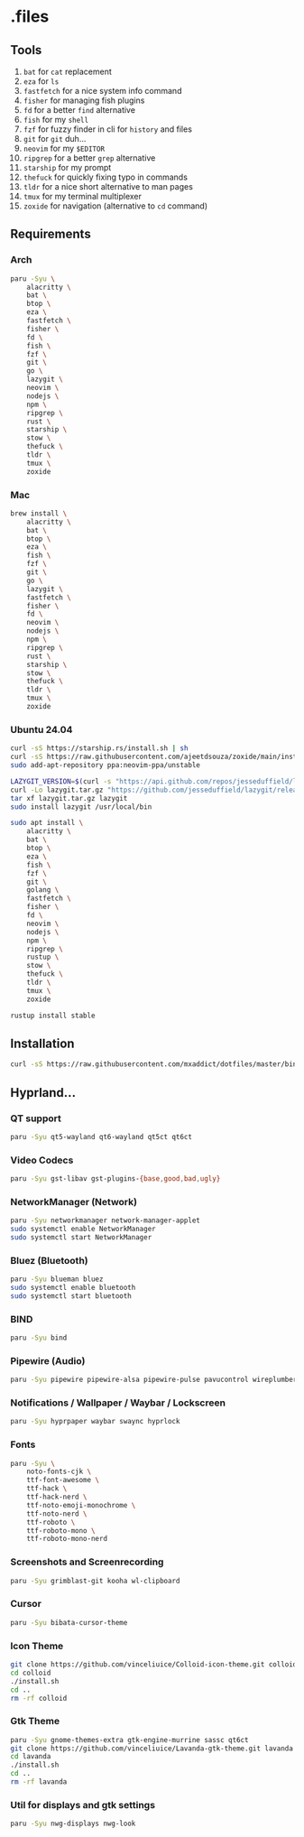 # .files

## Tools
1. `bat` for `cat` replacement
1. `eza` for `ls`
1. `fastfetch` for a nice system info command
1. `fisher` for managing fish plugins
1. `fd` for a better `find` alternative
1. `fish` for my `shell`
1. `fzf` for fuzzy finder in cli for `history` and files
1. `git` for `git` duh...
1. `neovim` for my `$EDITOR`
1. `ripgrep` for a better `grep` alternative
1. `starship` for my prompt
1. `thefuck` for quickly fixing typo in commands
1. `tldr` for a nice short alternative to man pages
1. `tmux` for my terminal multiplexer
1. `zoxide` for navigation (alternative to `cd` command)

## Requirements

### Arch
```sh
paru -Syu \
    alacritty \
    bat \
    btop \
    eza \
    fastfetch \
    fisher \
    fd \
    fish \
    fzf \
    git \
    go \
    lazygit \
    neovim \
    nodejs \
    npm \
    ripgrep \
    rust \
    starship \
    stow \
    thefuck \
    tldr \
    tmux \
    zoxide
```

### Mac
```sh
brew install \
    alacritty \
    bat \
    btop \
    eza \
    fish \
    fzf \
    git \
    go \
    lazygit \
    fastfetch \
    fisher \
    fd \
    neovim \
    nodejs \
    npm \
    ripgrep \
    rust \
    starship \
    stow \
    thefuck \
    tldr \
    tmux \
    zoxide
```

### Ubuntu 24.04
```sh
curl -sS https://starship.rs/install.sh | sh
curl -sS https://raw.githubusercontent.com/ajeetdsouza/zoxide/main/install.sh | bash
sudo add-apt-repository ppa:neovim-ppa/unstable
```

```sh
LAZYGIT_VERSION=$(curl -s "https://api.github.com/repos/jesseduffield/lazygit/releases/latest" | grep -Po '"tag_name": "v\K[^"]*')
curl -Lo lazygit.tar.gz "https://github.com/jesseduffield/lazygit/releases/latest/download/lazygit_${LAZYGIT_VERSION}_Linux_x86_64.tar.gz"
tar xf lazygit.tar.gz lazygit
sudo install lazygit /usr/local/bin
```

```sh
sudo apt install \
    alacritty \
    bat \
    btop \
    eza \
    fish \
    fzf \
    git \
    golang \
    fastfetch \
    fisher \
    fd \
    neovim \
    nodejs \
    npm \
    ripgrep \
    rustup \
    stow \
    thefuck \
    tldr \
    tmux \
    zoxide
```

```sh
rustup install stable
```

## Installation
```sh
curl -sS https://raw.githubusercontent.com/mxaddict/dotfiles/master/bin/.install | bash
```

## Hyprland...

### QT support
```sh
paru -Syu qt5-wayland qt6-wayland qt5ct qt6ct
```

### Video Codecs
```sh
paru -Syu gst-libav gst-plugins-{base,good,bad,ugly}
```

### NetworkManager (Network)
```sh
paru -Syu networkmanager network-manager-applet
sudo systemctl enable NetworkManager
sudo systemctl start NetworkManager
```

### Bluez (Bluetooth)
```sh
paru -Syu blueman bluez
sudo systemctl enable bluetooth
sudo systemctl start bluetooth
```

### BIND
```sh
paru -Syu bind
```

### Pipewire (Audio)
```sh
paru -Syu pipewire pipewire-alsa pipewire-pulse pavucontrol wireplumber
```

### Notifications / Wallpaper / Waybar / Lockscreen
```sh
paru -Syu hyprpaper waybar swaync hyprlock
```

### Fonts
```sh
paru -Syu \
    noto-fonts-cjk \
    ttf-font-awesome \
    ttf-hack \
    ttf-hack-nerd \
    ttf-noto-emoji-monochrome \
    ttf-noto-nerd \
    ttf-roboto \
    ttf-roboto-mono \
    ttf-roboto-mono-nerd
```

### Screenshots and Screenrecording
```sh
paru -Syu grimblast-git kooha wl-clipboard
```

### Cursor
```sh
paru -Syu bibata-cursor-theme
```

### Icon Theme
```sh
git clone https://github.com/vinceliuice/Colloid-icon-theme.git colloid --depth=1
cd colloid
./install.sh
cd ..
rm -rf colloid
```

### Gtk Theme
```sh
paru -Syu gnome-themes-extra gtk-engine-murrine sassc qt6ct
git clone https://github.com/vinceliuice/Lavanda-gtk-theme.git lavanda --depth=1
cd lavanda
./install.sh
cd ..
rm -rf lavanda
```

### Util for displays and gtk settings
```sh
paru -Syu nwg-displays nwg-look
```

